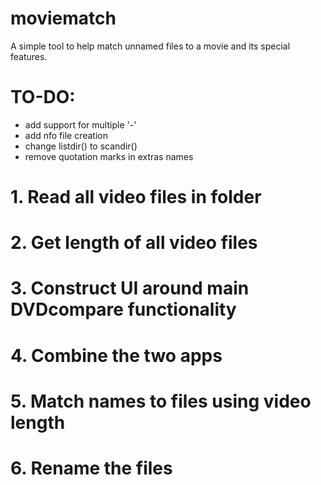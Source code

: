 # moviematch
A simple tool to help match unnamed files to a movie and its special features.

# TO-DO:
- add support for multiple '-'
- add nfo file creation
- change listdir() to scandir()
- remove quotation marks in extras names

# 1. Read all video files in folder
# 2. Get length of all video files
# 3. Construct UI around main DVDcompare functionality
# 4. Combine the two apps
# 5. Match names to files using video length
# 6. Rename the files